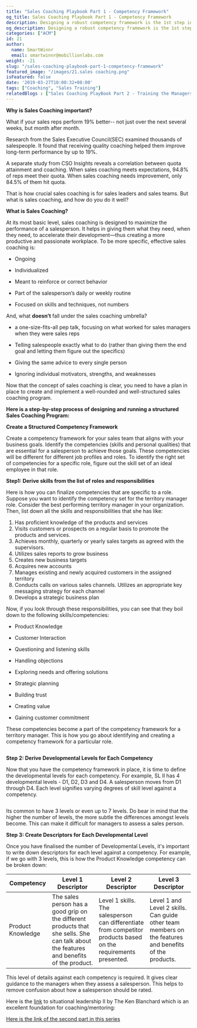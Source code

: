 ```yaml
---
title: "Sales Coaching Playbook Part 1 - Competency Framework"
og_title: Sales Coaching Playbook Part 1 - Competency Framework
description: Designing a robust competency framework is the 1st step in setting up a systematic and structured sales coaching.
og_description: Designing a robust competency framework is the 1st step in setting up a systematic and structured sales coaching.
categories: ["ACM"]
id: 21
author:
  name: SmartWinnr
  email: smartwinnr@mobillionlabs.com
weight: -21
slug: "/sales-coaching-playbook-part-1-competency-framework"
featured_image: "/images/21.sales coaching.png"
isFeatured: false
date: '2019-03-27T10:00:32+08:00'
tags: ["Coaching", "Sales Training"]
relatedBlogs : ["Sales Coaching PlayBook Part 2 - Training the Managers to Coach", "Sales Coaching Playbook Part 3- How to Measure Success of Coaching", "5 Reasons to Use Video Coaching in Your Sales Process"]
---
```


**Why is Sales Coaching important?**

What if your sales reps perform 19% better-- not just over the next several weeks, but month after month.

Research from the Sales Executive Council(SEC) examined thousands of salespeople. It found that receiving quality coaching helped them improve long-term performance by up to 19%.

A separate study from CSO Insights reveals a correlation between quota attainment and coaching. When sales coaching meets expectations, 94.8% of reps meet their quota. When sales coaching needs improvement, only 84.5% of them hit quota.

That is how crucial sales coaching is for sales leaders and sales teams. But what is sales coaching, and how do you do it well?

**What is Sales Coaching?**

At its most basic level, sales coaching is designed to maximize the performance of a salesperson. It helps in giving them what they need, when they need, to accelerate their development—thus creating a more productive and passionate workplace. To be more specific, effective sales coaching is:

* Ongoing

* Individualized

* Meant to reinforce or correct behavior

* Part of the salesperson’s daily or weekly routine

* Focused on skills and techniques, not numbers

And, what **doesn’t** fall under the sales coaching umbrella?

* a one-size-fits-all pep talk, focusing on what worked for sales managers when they were sales reps

* Telling salespeople exactly what to do (rather than giving them the end goal and letting them figure out the specifics)

* Giving the same advice to every single person

* Ignoring individual motivators, strengths, and weaknesses

Now that the concept of sales coaching is clear, you need to have a plan in place to create and implement a well-rounded and well-structured sales coaching program.

**Here is a step-by-step process of designing and running a structured Sales Coaching Program:**

**Create a Structured Competency Framework**

Create a competency framework for your sales team that aligns with your business goals. Identify the competencies (skills and personal qualities) that are essential for a salesperson to achieve those goals. These competencies will be different for different job profiles and roles. To identify the right set of competencies for a specific role, figure out the skill set of an ideal employee in that role.

**Step1: Derive skills from the list of roles and responsibilities**

Here is how you can finalize competencies that are specific to a role. Suppose you want to identify the competency set for the territory manager role. Consider the best performing territory manager in your organization. Then, list down all the skills and responsibilities that she has like:

1. Has proficient knowledge of the products and services
2. Visits customers or prospects on a regular basis to promote the products and services.
3. Achieves monthly, quarterly or yearly sales targets as agreed with the supervisors.
4. Utilizes sales reports to grow business
5. Creates new business targets
6. Acquires new accounts
7. Manages existing and newly acquired customers in the assigned territory
8. Conducts calls on various sales channels. Utilizes an appropriate key messaging strategy for each channel
9. Develops a strategic business plan


Now, if you look through these responsibilities, you can see that they boil down to the following skills/competencies:

* Product Knowledge

* Customer Interaction

* Questioning and listening skills

* Handling objections

* Exploring needs and offering solutions

* Strategic planning

* Building trust

* Creating value

* Gaining customer commitment

These competencies become a part of the competency framework for a territory manager. This is how you go about identifying and creating a competency framework for a particular role.

<img alt="" src="/images/derive-skills-from-role-and-responsibilities.png" class="ml_standard_image">

**Step 2: Derive Developmental Levels for Each Competency**

Now that you have the competency framework in place,  it is time to define the developmental levels for each competency. For example, SL II has 4 developmental levels - D1, D2, D3 and D4. A salesperson moves from D1 through D4. Each level signifies varying degrees of skill level against a competency. 

<img alt="" src="/images/derive-developemental-leveles-for-each-competency.png" class="ml_standard_image ml-margin-top-bottom20 ml_image_center">

Its common to have 3 levels or even up to 7 levels. Do bear in mind that the higher the number of levels, the more subtle the differences amongst levels become. This can make it difficult for managers to assess a sales person.

**Step 3: Create Descriptors for Each Developmental Level**

Once you have finalised the number of Developmental Levels, it's important to write down descriptors for each level against a competency. For example, if we go with 3 levels, this is how the Product Knowledge competency can be broken down:

<table class="table-bordered table-striped ml-margin-bottom10">
  <thead class="">
    <tr>
      <th class="padding5">Competency</th>
      <th class="padding5">Level 1 Descriptor</th>
      <th class="padding5">Level 2 Descriptor</th>
      <th class="padding5">Level 3 Descriptor</th>
    </tr>
  </thead>
  <tbody class="">
    <tr>
      <td class="padding5">Product Knowledge</td>
      <td class="padding5">The sales person has a good grip on the different products that she sells. She can talk about the features and benefits of the product.</td>
      <td class="padding5">Level 1 skills. The salesperson can differentiate from competitor products based on the requirements presented.</td>
      <td class="padding5">Level 1 and Level 2 skills. Can guide other team members on the features and benefits of the products.</td>
    </tr>
  </tbody>
</table>

This level of details against each competency is required. It gives clear guidance to the managers when they assess a salesperson. This helps to remove confusion about how a salesperson should be rated.

Here is the [link](https://www.kenblanchard.com/getattachment/Products-Services/Situational-Leadership-II/The-SLII-Experience-Sample-PW.pdf) to situational leadership II by The Ken Blanchard which is an excellent foundation for coaching/mentoring:

[Here is the link of the second part in this series](https://www.smartwinnr.com/post/sales-coaching-playbook-part-2-training-managers-to-coach/)